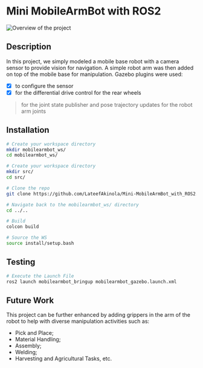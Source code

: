 # Mini MobileArmBot with ROS2
![Overview of the project](https://github.com/LateefAkinola/Mini-MobileArmBot_with_ROS2/assets/105966848/1976c9bc-154f-488a-87d3-69c505874900)

## Description
In this project, we simply modeled a mobile base robot with a camera sensor to provide vision for navigation. A simple robot arm was then added on top of the mobile base for manipulation.
Gazebo plugins were used:
- [x] to configure the sensor
- [x] for the differential drive control for the rear wheels
> for the joint state publisher and pose trajectory updates for the robot arm joints

## Installation
```bash
# Create your workspace directory
mkdir mobilearmbot_ws/
cd mobilearmbot_ws/

# Create your workspace directory
mkdir src/
cd src/
```
```bash
# Clone the repo
git clone https://github.com/LateefAkinola/Mini-MobileArmBot_with_ROS2.git
```
```bash
# Navigate back to the mobilearmbot_ws/ directory
cd ../..
```
```bash
# Build
colcon build

# Source the WS
source install/setup.bash
```

## Testing
```bash
# Execute the Launch File
ros2 launch mobilearmbot_bringup mobilearmbot_gazebo.launch.xml
```

## Future Work
This project can be further enhanced by adding grippers in the arm of the robot to help with diverse manipulation activities such as:
* Pick and Place;
* Material Handling;
* Assembly;
* Welding;
* Harvesting and Agricultural Tasks, etc.
